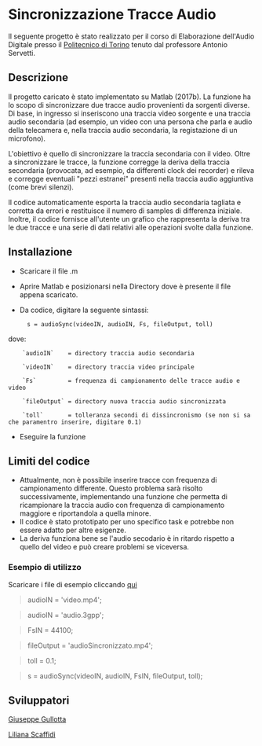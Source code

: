 # Sincronizzazione Tracce Audio

Il seguente progetto è stato realizzato per il corso di Elaborazione dell'Audio Digitale presso il [Politecnico di Torino](https://www.polito.it) tenuto dal professore Antonio Servetti.

## Descrizione
Il progetto caricato è stato implementato su Matlab (2017b). La funzione ha lo scopo di sincronizzare due tracce audio provenienti da sorgenti diverse. Di base, in ingresso si inseriscono una traccia video sorgente e una traccia audio secondaria (ad esempio, un video con una persona che parla e audio della telecamera e, nella traccia audio secondaria, la registazione di un microfono).

L'obiettivo è quello di sincronizzare la traccia secondaria con il video. Oltre a sincronizzare le tracce, la funzione corregge la deriva della traccia secondaria (provocata, ad esempio, da differenti clock dei recorder) e rileva e corregge eventuali "pezzi estranei" presenti nella traccia audio aggiuntiva (come brevi silenzi).

Il codice automaticamente esporta la traccia audio secondaria tagliata e corretta da errori e restituisce il numero di samples di differenza iniziale. Inoltre, il codice fornisce all'utente un grafico che rappresenta la deriva tra le due tracce e una serie di dati relativi alle operazioni svolte dalla funzione.


## Installazione

* Scaricare il file .m
* Aprire Matlab e posizionarsi nella Directory dove è presente il file appena scaricato.
* Da codice, digitare la seguente sintassi:
 
        s = audioSync(videoIN, audioIN, Fs, fileOutput, toll) 
        
 dove:  
 
        `audioIN`    = directory traccia audio secondaria
        
        `videoIN`    = directory traccia video principale
        
        `Fs`         = frequenza di campionamento delle tracce audio e video
        
        `fileOutput` = directory nuova traccia audio sincronizzata
        
        `toll`       = tolleranza secondi di dissincronismo (se non si sa che paramentro inserire, digitare 0.1)
     
     
* Eseguire la funzione

## Limiti del codice 
* Attualmente, non è possibile inserire tracce con frequenza di campionamento differente. Questo problema sarà risolto successivamente, implementando una funzione che permetta di ricampionare la traccia audio con frequenza di campionamento maggiore e riportandola a quella minore. 
* Il codice è stato prototipato per uno specifico task e potrebbe non essere adatto per altre esigenze.
* La deriva funziona bene se l'audio secodario è in ritardo rispetto a quello del video e può creare problemi se viceversa.

### Esempio di utilizzo
Scaricare i file di esempio cliccando [qui](https://drive.google.com/drive/folders/1y2ze7OLnI-feHuuXNQVXRHRoOBnEKxfX?usp=sharing)

> audioIN = 'video.mp4';

> audioIN = 'audio.3gpp';

> FsIN = 44100;

> fileOutput = 'audioSincronizzato.mp4';

> toll = 0.1;

> s = audioSync(videoIN, audioIN, FsIN, fileOutput, toll);



## Sviluppatori

[Giuseppe Gullotta](https://github.com/GiuseppeGullotta)

[Liliana Scaffidi](https://github.com/LilianaScaffidi)




        

